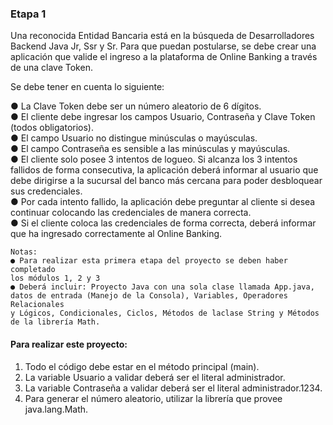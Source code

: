 ### Etapa 1

Una reconocida Entidad Bancaria está en la búsqueda de Desarrolladores Backend Java Jr,
Ssr y Sr. Para que puedan postularse, se debe crear una aplicación que valide el ingreso a la
plataforma de Online Banking a través de una clave Token.

Se debe tener en cuenta lo siguiente:

● La Clave Token debe ser un número aleatorio de 6 dígitos.\
● El cliente debe ingresar los campos Usuario, Contraseña y Clave Token (todos obligatorios).\
● El campo Usuario no distingue minúsculas o mayúsculas.\
● El campo Contraseña es sensible a las minúsculas y mayúsculas.\
● El cliente solo posee 3 intentos de logueo. Si alcanza los 3 intentos fallidos de forma
consecutiva, la aplicación deberá informar al usuario que debe dirigirse a la sucursal del
banco más cercana para poder desbloquear sus credenciales.\
● Por cada intento fallido, la aplicación debe preguntar al cliente si desea continuar
colocando las credenciales de manera correcta.\
● Si el cliente coloca las credenciales de forma correcta, deberá informar que ha ingresado
correctamente al Online Banking.

    Notas:
    ● Para realizar esta primera etapa del proyecto se deben haber completado 
    los módulos 1, 2 y 3
    ● Deberá incluir: Proyecto Java con una sola clase llamada App.java, 
    datos de entrada (Manejo de la Consola), Variables, Operadores Relacionales
    y Lógicos, Condicionales, Ciclos, Métodos de laclase String y Métodos de la librería Math.

#### Para realizar este proyecto:
1. Todo el código debe estar en el método principal (main).
2. La variable Usuario a validar deberá ser el literal administrador.
3. La variable Contraseña a validar deberá ser el literal administrador.1234.
4. Para generar el número aleatorio, utilizar la librería que provee java.lang.Math.
